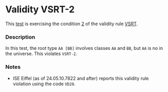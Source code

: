 # Validity VSRT-2

This [test](.) is exercising the condition [2](../Readme.md) of the validity rule [VSRT](../../vsrt/Readme.md).

### Description

In this test, the root type `AA [BB]` involves classes `AA` and `BB`, but `AA` is no in the universe. This violates `VSRT-2`.

### Notes

* ISE Eiffel (as of 24.05.10.7822 and after) reports this validity rule violation using the code `VD20`.
